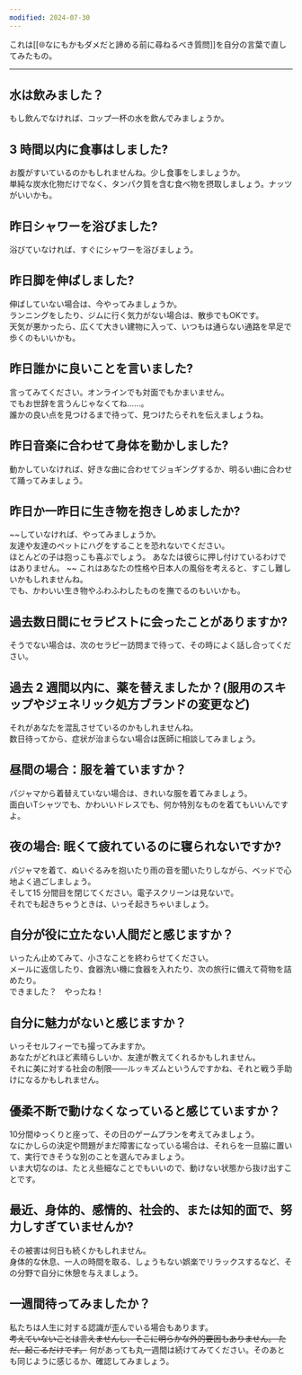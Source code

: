 ```yaml
---
modified: 2024-07-30
---
```

これは[[🌐なにもかもダメだと諦める前に尋ねるべき質問]]を自分の言葉で直してみたもの。
___
## 水は飲みました？
もし飲んでなければ、コップ一杯の水を飲んでみましょうか。

## 3 時間以内に食事はしました?
お腹がすいているのかもしれませんね。少し食事をしましょうか。  
単純な炭水化物だけでなく、タンパク質を含む食べ物を摂取しましょう。ナッツがいいかも。

## 昨日シャワーを浴びました?
浴びていなければ、すぐにシャワーを浴びましょう。

## 昨日脚を伸ばしました?
伸ばしていない場合は、今やってみましょうか。  
ランニングをしたり、ジムに行く気力がない場合は、散歩でもOKです。  
天気が悪かったら、広くて大きい建物に入って、いつもは通らない通路を早足で歩くのもいいかも。

## 昨日誰かに良いことを言いました?
言ってみてください。オンラインでも対面でもかまいません。  
でもお世辞を言うんじゃなくてね……。  
誰かの良い点を見つけるまで待って、見つけたらそれを伝えましょうね。

## 昨日音楽に合わせて身体を動かしました?
動かしていなければ、好きな曲に合わせてジョギングするか、明るい曲に合わせて踊ってみましょう。
 
## 昨日か一昨日に生き物を抱きしめましたか?
~~していなければ、やってみましょうか。  
友達や友達のペットにハグをすることを恐れないでください。   
ほとんどの子は抱っこも喜ぶでしょう。 あなたは彼らに押し付けているわけではありません。  ~~
これはあなたの性格や日本人の風俗を考えると、すこし難しいかもしれませんね。  
でも、かわいい生き物やふわふわしたものを撫でるのもいいかも。

## 過去数日間にセラピストに会ったことがありますか?
そうでない場合は、次のセラピー訪問まで待って、その時によく話し合ってください。

## 過去 2 週間以内に、薬を替えましたか？(服用のスキップやジェネリック処方ブランドの変更など)
それがあなたを混乱させているのかもしれませんね。  
数日待ってから、症状が治まらない場合は医師に相談してみましょう。

## 昼間の場合：服を着ていますか？
パジャマから着替えていない場合は、きれいな服を着てみましょう。  
面白いTシャツでも、かわいいドレスでも、何か特別なものを着てもいいんですよ。

## 夜の場合: 眠くて疲れているのに寝られないですか?
パジャマを着て、ぬいぐるみを抱いたり雨の音を聞いたりしながら、ベッドで心地よく過ごしましょう。  
そして15 分間目を閉じてください。電子スクリーンは見ないで。   
それでも起きちゃうときは、いっそ起きちゃいましょう。

## 自分が役に立たない人間だと感じますか？
いったん止めてみて、小さなことを終わらせてください。   
メールに返信したり、食器洗い機に食器を入れたり、次の旅行に備えて荷物を詰めたり。  
できました？　やったね！

## 自分に魅力がないと感じますか？
いっそセルフィーでも撮ってみますか。   
あなたがどれほど素晴らしいか、友達が教えてくれるかもしれません。  
それに美に対する社会の制限――ルッキズムというんですかね、それと戦う手助けになるかもしれません。

## 優柔不断で動けなくなっていると感じていますか？
10分間ゆっくりと座って、その日のゲームプランを考えてみましょう。   
なにかしらの決定や問題がまだ障害になっている場合は、それらを一旦脇に置いて、実行できそうな別のことを選んでみましょう。   
いま大切なのは、たとえ些細なことでもいいので、動けない状態から抜け出すことです。

## 最近、身体的、感情的、社会的、または知的面で、努力しすぎていませんか?
その被害は何日も続くかもしれません。  
身体的な休息、一人の時間を取る、しょうもない娯楽でリラックスするなど、その分野で自分に休憩を与えましょう。

## 一週間待ってみましたか？
私たちは人生に対する認識が歪んでいる場合もあります。  
~~考えていないことは言えませんし、そこに明らかな外的要因もありません。 ただ、起こるだけです。~~
何があっても丸一週間は続けてみてください。そのあとも同じように感じるか、確認してみましょう。